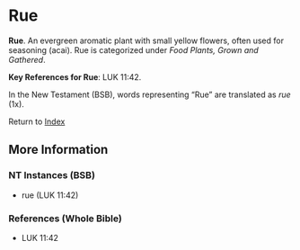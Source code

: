 # Rue
**Rue**. 
An evergreen aromatic plant with small yellow flowers, often used for seasoning (acai). 
Rue is categorized under _Food Plants, Grown and Gathered_. 


**Key References for Rue**: 
LUK 11:42. 




In the New Testament (BSB), words representing “Rue” are translated as 
*rue* (1x). 


Return to [Index](00-Index.md)

## More Information

### NT Instances (BSB)

* rue (LUK 11:42)



### References (Whole Bible)

* LUK 11:42



